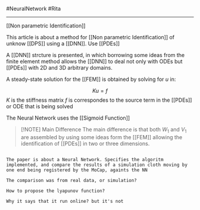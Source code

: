 #NeuralNetwork  #Rita

---


[[Non parametric Identification]] 

This article is about a method for [[Non parametric Identification]] of unknow  [[DPS]] using a [[DNN]]. Use [[PDEs]]

A [[DNN]] strcture is presented, in which borrowing some ideas from the finite element method allows the [[DNN]] to deal not only with ODEs but [[PDEs]] with 2D and 3D arbitrary domains.

A steady-state solution for the [[FEM]] is obtained by solving for $u$ in:

$$Ku=f$$
$K$ is the stiffness matrix
$f$ is correspondes to the source term in the [[PDEs]] or ODE that is being solved

The Neural Network uses the [[Sigmoid Function]]


> [!NOTE] Main Difference
> The main difference is that both $W_1$ and $V_1$ are assembled by using some ideas form the [[FEM]] allowing the identification of [[PDEs]] in two or three dimensions.
> 



```ad-summary

The paper is about a Neural Network. Specifies the algoritm implemented, and compare the results of a simulation cloth moving by one end being registered by the MoCap, againts the NN
```

```ad-question
The comparison was from real data, or simulation?

How to propose the lyapunov function?

Why it says that it run online? but it's not

```
